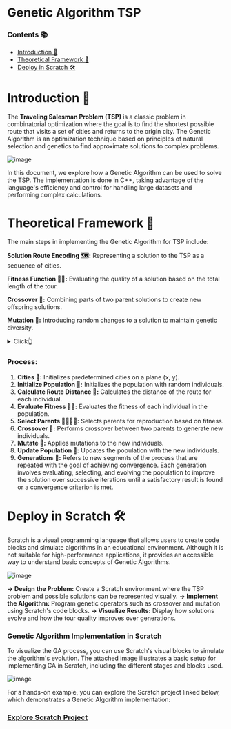 # Genetic Algorithm TSP

### **Contents** 📚
  - [Introduction 📖](#introduction-)
  - [Theoretical Framework 📘](#theoretical-framework)
  - [Deploy in Scratch 🛠️](#deploy-in-scratch-)

# Introduction 📖

The **Traveling Salesman Problem (TSP)** is a classic problem in combinatorial optimization where the goal is to find the shortest possible route that visits a set of cities and returns to the origin city. The Genetic Algorithm is an optimization technique based on principles of natural selection and genetics to find approximate solutions to complex problems.

![image](https://github.com/user-attachments/assets/59d3f847-2cf4-4e72-a46f-1c9eeb549824)

In this document, we explore how a Genetic Algorithm can be used to solve the TSP. The implementation is done in C++, taking advantage of the language's efficiency and control for handling large datasets and performing complex calculations.

# Theoretical Framework 📘

The main steps in implementing the Genetic Algorithm for TSP include:

**Solution Route Encoding 🗺️:** 
Representing a solution to the TSP as a sequence of cities.

**Fitness Function 🏋️‍♂️:**
Evaluating the quality of a solution based on the total length of the tour.

**Crossover 🔄:**
Combining parts of two parent solutions to create new offspring solutions.

**Mutation 🧬:** 
Introducing random changes to a solution to maintain genetic diversity.

<details>
  <summary>Click👆</summary>
  <img src="https://github.com/user-attachments/assets/0f2161ab-747c-4f87-8eaa-b61f4e83f02e" alt="image">
</details>

### Process:

1. **Cities 🌆:** Initializes predetermined cities on a plane (x, y).
2. **Initialize Population 👥:** Initializes the population with random individuals.
3. **Calculate Route Distance 📏:** Calculates the distance of the route for each individual.
4. **Evaluate Fitness 🏋️‍♂️:** Evaluates the fitness of each individual in the population.
5. **Select Parents 👨‍👩‍👧‍👦:** Selects parents for reproduction based on fitness.
6. **Crossover 🔄:** Performs crossover between two parents to generate new individuals.
7. **Mutate 🧬:** Applies mutations to the new individuals.
8. **Update Population 🔄:** Updates the population with the new individuals.
9. **Generations 🔁:** Refers to new segments of the process that are repeated with the goal of achieving convergence. Each generation involves evaluating, selecting, and evolving the population to improve the solution over successive iterations until a satisfactory result is found or a convergence criterion is met.


# Deploy in Scratch 🛠️

Scratch is a visual programming language that allows users to create code blocks and simulate algorithms in an educational environment. Although it is not suitable for high-performance applications, it provides an accessible way to understand basic concepts of Genetic Algorithms.

![image](https://github.com/user-attachments/assets/dd79b350-0329-48e2-9f03-35e89a5ec022)


**-> Design the Problem:** Create a Scratch environment where the TSP problem and possible solutions can be represented visually.
**-> Implement the Algorithm:** Program genetic operators such as crossover and mutation using Scratch's code blocks.
**-> Visualize Results:** Display how solutions evolve and how the tour quality improves over generations.



### Genetic Algorithm Implementation in Scratch

To visualize the GA process, you can use Scratch's visual blocks to simulate the algorithm's evolution. The attached image illustrates a basic setup for implementing GA in Scratch, including the different stages and blocks used.

![image](https://github.com/user-attachments/assets/a3340536-4f28-44db-813c-fdad9b76b730)

For a hands-on example, you can explore the Scratch project linked below, which demonstrates a Genetic Algorithm implementation:

### [Explore Scratch Project](https://scratch.mit.edu/projects/1041854828/)
